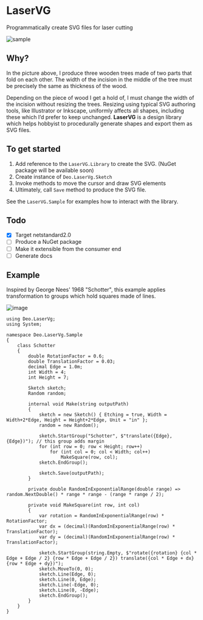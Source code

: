 # LaserVG
Programmatically create SVG files for laser cutting

![sample](https://user-images.githubusercontent.com/1673956/49623969-9bd18900-f984-11e8-9416-558a035fa7aa.png)

## Why?
In the picture above, I produce three wooden trees made of two parts that fold on each other. The width of the incision in the middle of the tree must be precisely the same as thickness of the wood.

Depending on the piece of wood I get a hold of, I must change the width of the incision without resizing the trees. Resizing using typical SVG authoring tools, like Illustrator or Inkscape, uniformly affects all shapes, including these which I’d prefer to keep unchanged. **LaserVG** is a design library which helps hobbyist to procedurally generate shapes and export them as SVG files.

## To get started

1. Add reference to the `LaserVG.Library` to create the SVG. (NuGet package will be available soon)
2. Create instance of `Deo.LaserVg.Sketch`
3. Invoke methods to move the cursor and draw SVG elements
4. Ultimately, call `Save` method to produce the SVG file.

See the `LaserVG.Sample` for examples how to interact with the library.

## Todo

* [x] Target netstandard2.0
* [ ] Produce a NuGet package
* [ ] Make it extensible from the consumer end
* [ ] Generate docs

## Example

Inspired by George Nees' 1968 "Schotter",
this example applies transformation to groups which hold squares made of lines.

![image](https://user-images.githubusercontent.com/1673956/49634886-da7e3800-f9b2-11e8-8d6d-2b32861d777c.png)

```
using Deo.LaserVg;
using System;

namespace Deo.LaserVg.Sample
{
    class Schotter
    {
        double RotationFactor = 0.6;
        double TranslationFactor = 0.03;
        decimal Edge = 1.0m;
        int Width = 4;
        int Height = 7;

        Sketch sketch;
        Random random;

        internal void Make(string outputPath)
        {
            sketch = new Sketch() { Etching = true, Width = Width+2*Edge, Height = Height+2*Edge, Unit = "in" };
            random = new Random();

            sketch.StartGroup("Schotter", $"translate({Edge}, {Edge})"); // this group adds margin
            for (int row = 0; row < Height; row++)
                for (int col = 0; col < Width; col++)
                    MakeSquare(row, col);
            sketch.EndGroup();

            sketch.Save(outputPath);
        }

        private double RandomInExponentialRange(double range) => random.NextDouble() * range * range - (range * range / 2);

        private void MakeSquare(int row, int col)
        {
            var rotation = RandomInExponentialRange(row) * RotationFactor;
            var dx = (decimal)(RandomInExponentialRange(row) * TranslationFactor);
            var dy = (decimal)(RandomInExponentialRange(row) * TranslationFactor);

            sketch.StartGroup(string.Empty, $"rotate({rotation} {col * Edge + Edge / 2} {row * Edge + Edge / 2}) translate({col * Edge + dx} {row * Edge + dy})");
            sketch.MoveTo(0, 0);
            sketch.Line(Edge, 0);
            sketch.Line(0, Edge);
            sketch.Line(-Edge, 0);
            sketch.Line(0, -Edge);
            sketch.EndGroup();
        }
    }
}
```
